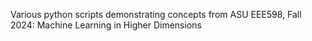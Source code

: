 Various python scripts demonstrating concepts from ASU EEE598, Fall 2024:
Machine Learning in Higher Dimensions

